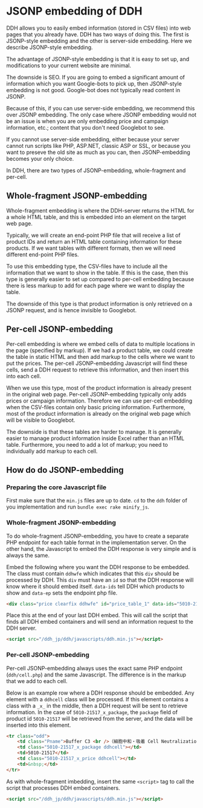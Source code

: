 # JSONP embedding of DDH

DDH allows you to easily embed information (stored in CSV files) into web pages that you already have. DDH has two ways of doing this. The first is JSONP-style embedding and the other is server-side embedding. Here we describe JSONP-style embedding.

The advantage of JSONP-style embedding is that it is easy to set up, and modifications to your current website are minimal.

The downside is SEO. If you are going to embed a significant amount of information which you want Google-bots to pick up, then JSONP-style embedding is not good. Google-bot does not typically read content in JSONP.

Because of this, if you can use server-side embedding, we recommend this over JSONP embedding. The only case where JSONP embedding would not be an issue is when you are only embedding price and campaign information, etc.; content that you don't need Googlebot to see.

If you cannot use server-side embedding, either because your server cannot run scripts like PHP, ASP.NET, classic ASP or SSL, or because you want to preseve the old site as much as you can, then JSONP-embedding becomes your only choice.

In DDH, there are two types of JSONP-embedding, whole-fragment and per-cell.

## Whole-fragment JSONP-embedding

Whole-fragment embedding is where the DDH-server returns the HTML for a whole HTML table, and this is embedded into an element on the target web page. 

Typically, we will create an end-point PHP file that will receive a list of product IDs and return an HTML table containing information for these products. If we want tables with different formats, then we will need different end-point PHP files.

To use this embedding type, the CSV-files have to include all the information that we want to show in the table. If this is the case, then this type is generally easier to set up compared to per-cell embedding because there is less markup to add for each page where we want to display the table.

The downside of this type is that product information is only retrieved on a JSONP request, and is hence invisible to Googlebot.

## Per-cell JSONP-embedding

Per-cell embedding is where we embed cells of data to multiple locations in the page (specified by markup). If we had a product table, we could create the table in static HTML and then add markup to the cells where we want to put the prices. The per-cell JSONP-embedding Javascript will find these cells, send a DDH request to retrieve this information, and then insert this into each cell.

When we use this type, most of the product information is already present in the original web page. Per-cell JSONP-embedding typically only adds prices or campaign information. Therefore we can use per-cell embedding when the CSV-files contain only basic pricing information. Furthermore, most of the product information is already on the original web page which will be visible to Googlebot.

The downside is that these tables are harder to manage. It is generally easier to manage product information inside Excel rather than an HTML table. Furthermore, you need to add a lot of markup; you need to individually add markup to each cell.

## How do do JSONP-embedding

### Preparing the core Javascript file

First make sure that the `min.js` files are up to date. `cd` to the `ddh` folder of you implementation and run `bundle exec rake minify_js`.

### Whole-fragment JSONP-embedding

To do whole-fragment JSONP-embedding, you have to create a separate PHP endpoint for each table format in the implementation server. On the other hand, the Javascript to embed the DDH response is very simple and is always the same. 

Embed the following where you want the DDH response to be embedded. The class must contain `ddhwfe` which indicates that this `div` should be processed by DDH. This `div` must have an `id` so that the DDH response will know where it should embed itself. `data-ids` tell DDH which products to show and `data-ep` sets the endpoint php file.
```HTML
<div class="price clearfix ddhwfe" id="price_table_1" data-ids="5010-21500,5010-21501,5010-21502,5010-21506,5010-21507,5010-21508,5010-21541" data-ep="price_table.php"></div>
```

Place this at the end of your last DDH embed. This will call the script that finds all DDH embed containers and will send an information request to the DDH server.
```HTML
<script src="/ddh_jp/ddh/javascripts/ddh.min.js"></script>
```


### Per-cell JSONP-embedding

Per-cell JSONP-embedding always uses the exact same PHP endpoint (`ddh/cell.php`) and the same Javascript. The difference is in the markup that we add to each cell.

Below is an example row where a DDH response should be embedded. Any element with a `ddhcell` class will be processed. If this element contains a class with a `_x_` in the middle, then a DDH request will be sent to retrieve information. In the case of `5010-21517_x_package`, the `package` field of product id `5010-21517` will be retrieved from the server, and the data will be inserted into this element.
```HTML
<tr class="odd">
    <td class="Pname">Buffer C3 <br />（細胞中和・吸着 Cell Neutralization・Adsorption）</td>
    <td class="5010-21517_x_package ddhcell"></td>
    <td>5010-21517</td>
    <td class="5010-21517_x_price ddhcell"></td>
    <td>&nbsp;</td>
</tr>
```

As with whole-fragment imbedding, insert the same `<script>` tag to call the script that processes DDH embed containers.

```HTML
<script src="/ddh_jp/ddh/javascripts/ddh.min.js"></script>
```
